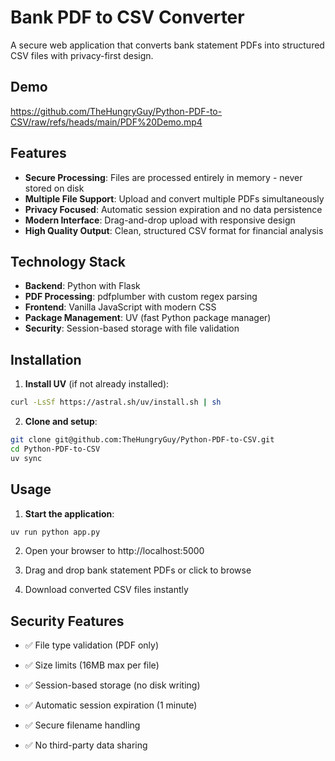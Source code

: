 # Bank PDF to CSV Converter

A secure web application that converts bank statement PDFs into structured CSV files with privacy-first design.

## Demo

https://github.com/TheHungryGuy/Python-PDF-to-CSV/raw/refs/heads/main/PDF%20Demo.mp4

## Features

- **Secure Processing**: Files are processed entirely in memory - never stored on disk
- **Multiple File Support**: Upload and convert multiple PDFs simultaneously
- **Privacy Focused**: Automatic session expiration and no data persistence
- **Modern Interface**: Drag-and-drop upload with responsive design
- **High Quality Output**: Clean, structured CSV format for financial analysis

## Technology Stack

- **Backend**: Python with Flask
- **PDF Processing**: pdfplumber with custom regex parsing
- **Frontend**: Vanilla JavaScript with modern CSS
- **Package Management**: UV (fast Python package manager)
- **Security**: Session-based storage with file validation

## Installation

1. **Install UV** (if not already installed):

```bash
curl -LsSf https://astral.sh/uv/install.sh | sh
```

2. **Clone and setup**:

```bash
git clone git@github.com:TheHungryGuy/Python-PDF-to-CSV.git
cd Python-PDF-to-CSV
uv sync
```

## Usage

1. **Start the application**:

```bash
uv run python app.py
```

2. Open your browser to http://localhost:5000

3. Drag and drop bank statement PDFs or click to browse

4. Download converted CSV files instantly

## Security Features

- ✅ File type validation (PDF only)

- ✅ Size limits (16MB max per file)

- ✅ Session-based storage (no disk writing)

- ✅ Automatic session expiration (1 minute)

- ✅ Secure filename handling

- ✅ No third-party data sharing
